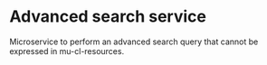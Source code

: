 # Advanced search service

Microservice to perform an advanced search query that cannot be expressed in mu-cl-resources.